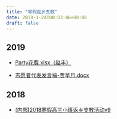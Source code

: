 ```yaml
---
title: "寒假返乡支教"
date: 2019-1-24T00:03:46+08:00
draft: false
---
```


## 2019
* [Party花费.xlsx（赵丰）](https://freiwilliger.oss-cn-shenzhen.aliyuncs.com/volunteer/return_teaching/2019/PParty花费.xlsx)

* [志愿者代表发言稿-贾苹月.docx](https://freiwilliger.oss-cn-shenzhen.aliyuncs.com/volunteer/return_teaching/2019/志愿者代表发言稿-贾苹月.docx)

## 2018
* [(内部)2018寒假高三小班返乡支教活动v9](https://freiwilliger.oss-cn-shenzhen.aliyuncs.com/volunteer/return_teaching/(内部)2018寒假高三小班返乡支教活动v9.docx)
